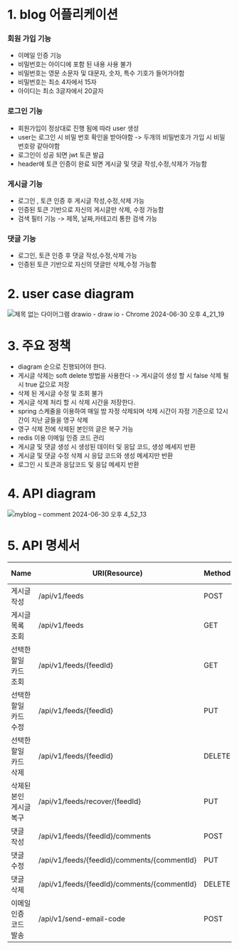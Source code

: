 # 1. blog 어플리케이션 

### 회원 가입 기능
- 이메일 인증 기능
- 비밀번호는 아이디에 포함 된 내용 사용 불가
- 비밀번호는 영문 소문자 및 대문자, 숫자, 특수 기호가 들어가야함
- 비밀번호는 최소 4자에서 15자
- 아이디는 최소 3글자에서 20글자

### 로그인 기능 
- 회원가입이 정상대로 진행 됨에 따라 user 생성
- user는 로그인 시 비밀 번호 확인을 받아야함 -> 두개의 비밀번호가 가입 시 비밀 번호랑 같아야함
- 로그인이 성공 되면 jwt 토큰 발급
- header에 토큰 인증이 완료 되면 게시글 및 댓글 작성,수정,삭제가 가능함

### 게시글 기능 
- 로그인 , 토큰 인증 후 게시글 작성,수정,삭제 가능
- 인증된 토큰 기반으로 자신의 게시글만 삭제, 수정 가능함
- 검색 필터 기능 -> 제목, 날짜,카테고리 통한 검색 가능


### 댓글 기능 
- 로그인, 토큰 인증 후 댓글 작성,수정,삭제 가능
- 인증된 토큰 기반으로 자신의 댓글만 삭제,수정 가능함


# 2. user case diagram

![제목 없는 다이어그램 drawio - draw io - Chrome 2024-06-30 오후 4_21_19](https://github.com/gooddle/myblog/assets/128583844/572ba74c-07f5-4a67-8c25-b4dd7f1bfa42)

# 3. 주요 정책
- diagram 순으로 진행되어야 한다.
- 게시글 삭제는 soft delete 방법을 사용한다 -> 게시글이 생성 할 시 false 삭제 될 시 true 값으로 저장
- 삭제 된 게시글 수정 및 조회 불가
- 게시글 삭제 처리 할 시 삭제 시간을 저장한다.
- spring 스케줄을 이용하여 매일 밤 자정 삭제되며 삭제 시간이 자정 기준으로 12시간이 지난 글들을 영구 삭제
- 영구 삭제 전에 삭제된 본인의 글은 복구 가능
- redis 이용 이메일 인증 코드 관리 
- 게시글 및 댓글 생성 시 생성된 데이터 및 응답 코드, 생성 메세지 반환 
- 게시글 및 댓글 수정 삭제 시 응답 코드와 생성 메세지만 반환
- 로그인 시 토큰과 응답코드 및 응답 메세지 반환


# 4. API diagram

![myblog – comment 2024-06-30 오후 4_52_13](https://github.com/gooddle/myblog/assets/128583844/fcede526-8ffd-49ee-a0bb-0472f7350f75)


# 5. API 명세서 

| Name     | URI(Resource)  | Method | Status Code |
|--------- | -------------| -------------| -------------|
| 게시글 작성 | /api/v1/feeds | POST | 201 |
| 게시글 목록 조회 | /api/v1/feeds |  GET | 200 |
| 선택한 할일 카드 조회 | /api/v1/feeds/{feedId} | GET | 200 |
| 선택한 할일 카드 수정 | /api/v1/feeds/{feedId} | PUT | 200 |
| 선택한 할일 카드 삭제 | /api/v1/feeds/{feedId}| DELETE | 204 |
| 삭제된 본인 게시글 복구  | /api/v1/feeds/recover/{feedId}| PUT | 200|
|  댓글 작성 | /api/v1/feeds/{feedId}/comments |  POST | 201 |
| 댓글 수정 | /api/v1/feeds/{feedId}/comments/{commentId} | PUT | 200 |
| 댓글 삭제 | /api/v1/feeds/{feedId}/comments/{commentId} | DELETE | 204 |
| 이메일 인증 코드 발송  | /api/v1/send-email-code | POST | 201 |


